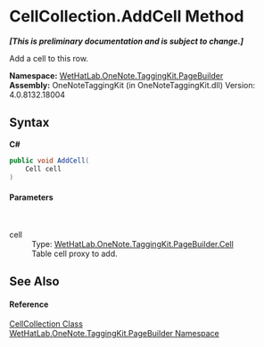 # CellCollection.AddCell Method 
 _**\[This is preliminary documentation and is subject to change.\]**_

Add a cell to this row.

**Namespace:**&nbsp;<a href="56352230-71f2-f4b7-63a8-983965663af5">WetHatLab.OneNote.TaggingKit.PageBuilder</a><br />**Assembly:**&nbsp;OneNoteTaggingKit (in OneNoteTaggingKit.dll) Version: 4.0.8132.18004

## Syntax

**C#**<br />
``` C#
public void AddCell(
	Cell cell
)
```


#### Parameters
&nbsp;<dl><dt>cell</dt><dd>Type: <a href="66fe52c1-34fd-3769-2ea3-c5ed0c1d65ca">WetHatLab.OneNote.TaggingKit.PageBuilder.Cell</a><br />Table cell proxy to add.</dd></dl>

## See Also


#### Reference
<a href="09730001-8b9f-c579-5787-c2c81a25ed5d">CellCollection Class</a><br /><a href="56352230-71f2-f4b7-63a8-983965663af5">WetHatLab.OneNote.TaggingKit.PageBuilder Namespace</a><br />